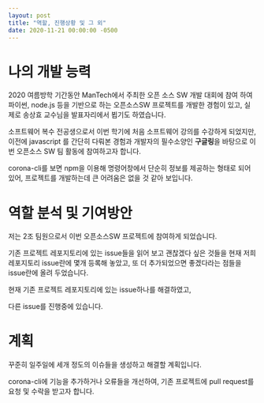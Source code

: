```yaml
---
layout: post
title: "역할, 진행상황 및 그 외"
date: 2020-11-21 00:00:00 -0500
---
```


# 나의 개발 능력

2020 여름방학 기간동안 ManTech에서 주최한 오픈 소스 SW 개발 대회에 참여 하여 파이썬, node.js 등을 기반으로 하는 오픈소스SW 프로젝트를 개발한 경험이 있고,
실제로 송상효 교수님을 발표자리에서 뵙기도 하였습니다. 

소프트웨어 복수 전공생으로서 이번 학기에 처음 소프트웨어 강의를 수강하게 되었지만, 이전에 javascript 를 간단히 다뤄본 경험과 개발자의 필수소양인 **구글링**을 
바탕으로 이번 오픈소스 SW 팀 활동에 참여하고자 합니다.

corona-cli를 보면 npm을 이용해 명령어창에서 단순히 정보를 제공하는 형태로 되어 있어, 프로젝트를 개발하는데 큰 어려움은 없을 것 같아 보입니다.

# 역할 분석 및 기여방안

저는 2조 팀원으로서 이번 오픈소스SW 프로젝트에 참여하게 되었습니다.

기존 프로젝트 레포지토리에 있는 issue들을 읽어 보고 괜찮겠다 싶은 것들을 현재 저희 레포지토리 issue란에 몇개 등록해 놓았고,
또 더 추가되었으면 좋겠다라는 점들을 issue란에 올려 두었습니다. 

현재 기존 프로젝트 레포지토리에 있는 issue하나를 해결하였고,

다른 issue를 진행중에 있습니다.

# 계획

꾸준히 일주일에 세개 정도의 이슈들을 생성하고 해결할 계획입니다.

corona-cli에 기능을 추가하거나 오류들을 개선하여, 기존 프로젝트에 pull request를 요청 및 수락을 받고자 합니다.
